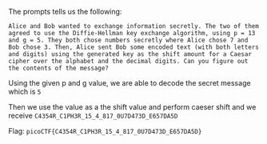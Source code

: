 The prompts tells us the following:

```
Alice and Bob wanted to exchange information secretly. The two of them agreed to use the Diffie-Hellman key exchange algorithm, using p = 13 and g = 5. They both chose numbers secretly where Alice chose 7 and Bob chose 3. Then, Alice sent Bob some encoded text (with both letters and digits) using the generated key as the shift amount for a Caesar cipher over the alphabet and the decimal digits. Can you figure out the contents of the message?
```

Using the given p and g value, we are able to decode the secret message which is `5` 

Then we use the value as a the shift value and perform caeser shift and we receive `C4354R_C1PH3R_15_4_817_0U7D473D_E657DA5D`

Flag: `picoCTF{C4354R_C1PH3R_15_4_817_0U7D473D_E657DA5D}`